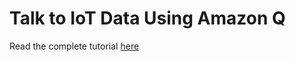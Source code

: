 # Talk to IoT Data Using Amazon Q
Read the complete tutorial [here](https://anubhavjhalani.medium.com/aws-industrial-iot-series-talking-to-iot-data-using-amazon-q-topic-ac2a635a05bc)
